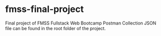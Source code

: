 # fmss-final-project
Final project of FMSS Fullstack Web Bootcamp
Postman Collection JSON file can be found in the root folder of the project.
